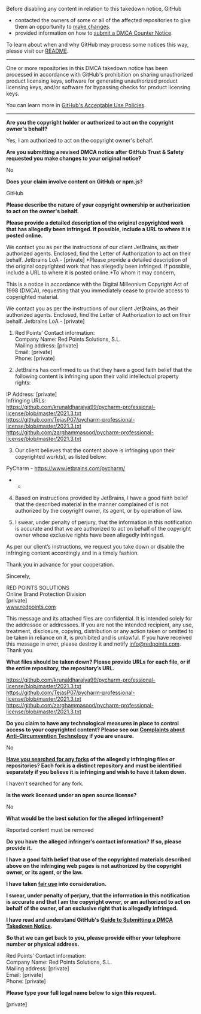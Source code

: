 Before disabling any content in relation to this takedown notice, GitHub
- contacted the owners of some or all of the affected repositories to give them an opportunity to [make changes](https://docs.github.com/en/github/site-policy/dmca-takedown-policy#a-how-does-this-actually-work).
- provided information on how to [submit a DMCA Counter Notice](https://docs.github.com/en/articles/guide-to-submitting-a-dmca-counter-notice).

To learn about when and why GitHub may process some notices this way, please visit our [README](https://github.com/github/dmca/blob/master/README.md#anatomy-of-a-takedown-notice).

---

One or more repositories in this DMCA takedown notice has been processed in accordance with GitHub's prohibition on sharing unauthorized product licensing keys, software for generating unauthorized product licensing keys, and/or software for bypassing checks for product licensing keys.

You can learn more in [GitHub's Acceptable Use Policies](https://docs.github.com/en/github/site-policy/github-acceptable-use-policies).

---

**Are you the copyright holder or authorized to act on the copyright owner's behalf?**

Yes, I am authorized to act on the copyright owner's behalf.

**Are you submitting a revised DMCA notice after GitHub Trust & Safety requested you make changes to your original notice?**

No

**Does your claim involve content on GitHub or npm.js?**

GitHub

**Please describe the nature of your copyright ownership or authorization to act on the owner's behalf.**

**Please provide a detailed description of the original copyrighted work that has allegedly been infringed. If possible, include a URL to where it is posted online.**

We contact you as per the instructions of our client JetBrains, as their authorized agents. Enclosed, find the Letter of Authorization to act on their behalf. Jetbrains LoA - [private] *Please provide a detailed description of the original copyrighted work that has allegedly been infringed. If possible, include a URL to where it is posted online.*To whom it may concern,

This is a notice in accordance with the Digital Millennium Copyright Act of 1998 (DMCA), requesting that you immediately cease to provide access to copyrighted material.

We contact you as per the instructions of our client JetBrains, as their authorized agents. Enclosed, find the Letter of Authorization to act on their behalf. Jetbrains LoA - [private]


1) Red Points’ Contact information:  
Company Name: Red Points Solutions, S.L.  
Mailing address: [private]  
Email: [private]  
Phone: [private]  

2) JetBrains has confirmed to us that they have a good faith belief that the following content is infringing upon their valid intellectual property rights:

IP Address: [private]  
Infringing URLs:  
https://github.com/krunaldharaiya99/pycharm-professional-license/blob/master/2021.3.txt  
https://github.com/TejasP07/pycharm-professional-license/blob/master/2021.3.txt  
https://github.com/zarghammasood/pycharm-professional-license/blob/master/2021.3.txt

3) Our client believes that the content above is infringing upon their copyrighted work(s), as listed below:

PyCharm - https://www.jetbrains.com/pycharm/  
- -

4) Based on instructions provided by JetBrains, I have a good faith belief that the described material in the manner complained of is not authorized by the copyright owner, its agent, or by operation of law.

5) I swear, under penalty of perjury, that the information in this notification is accurate and that we are authorized to act on behalf of the copyright owner whose exclusive rights have been allegedly infringed.

As per our client’s instructions, we request you take down or disable the infringing content accordingly and in a timely fashion.

Thank you in advance for your cooperation.

Sincerely,

RED POINTS SOLUTIONS  
Online Brand Protection Division  
[private]  
www.redpoints.com

This message and its attached files are confidential. It is intended solely for the addressee or addressees. If you are not the intended recipient, any use, treatment, disclosure, copying, distribution or any action taken or omitted to be taken in reliance on it, is prohibited and is unlawful. If you have received this message in error, please destroy it and notify info@redpoints.com. Thank you.

**What files should be taken down? Please provide URLs for each file, or if the entire repository, the repository’s URL.**

https://github.com/krunaldharaiya99/pycharm-professional-license/blob/master/2021.3.txt  
https://github.com/TejasP07/pycharm-professional-license/blob/master/2021.3.txt  
https://github.com/zarghammasood/pycharm-professional-license/blob/master/2021.3.txt

**Do you claim to have any technological measures in place to control access to your copyrighted content? Please see our <a href="https://docs.github.com/articles/guide-to-submitting-a-dmca-takedown-notice#complaints-about-anti-circumvention-technology">Complaints about Anti-Circumvention Technology</a> if you are unsure.**

No

**<a href="https://docs.github.com/articles/dmca-takedown-policy#b-what-about-forks-or-whats-a-fork">Have you searched for any forks</a> of the allegedly infringing files or repositories? Each fork is a distinct repository and must be identified separately if you believe it is infringing and wish to have it taken down.**

I haven't searched for any fork.

**Is the work licensed under an open source license?**

No

**What would be the best solution for the alleged infringement?**

Reported content must be removed

**Do you have the alleged infringer’s contact information? If so, please provide it.**

**I have a good faith belief that use of the copyrighted materials described above on the infringing web pages is not authorized by the copyright owner, or its agent, or the law.**

**I have taken <a href="https://www.lumendatabase.org/topics/22">fair use</a> into consideration.**

**I swear, under penalty of perjury, that the information in this notification is accurate and that I am the copyright owner, or am authorized to act on behalf of the owner, of an exclusive right that is allegedly infringed.**

**I have read and understand GitHub's <a href="https://docs.github.com/articles/guide-to-submitting-a-dmca-takedown-notice/">Guide to Submitting a DMCA Takedown Notice</a>.**

**So that we can get back to you, please provide either your telephone number or physical address.**

Red Points’ Contact information:  
Company Name: Red Points Solutions, S.L.  
Mailing address: [private]  
Email: [private]  
Phone: [private]  

**Please type your full legal name below to sign this request.**

[private]  
